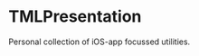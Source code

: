 <!--
TMLPresentation
README.md
Distributed under the MIT license, see LICENSE.
-->
# TMLPresentation

Personal collection of iOS-app focussed utilities.

